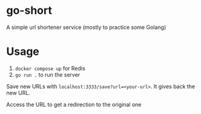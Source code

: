 # go-short

A simple url shortener service (mostly to practice some Golang)

# Usage

1. `docker compose up` for Redis
1. `go run .` to run the server

Save new URLs with `localhost:3333/save?url=<your-url>`. It gives back the new URL.

Access the URL to get a redirection to the original one 

